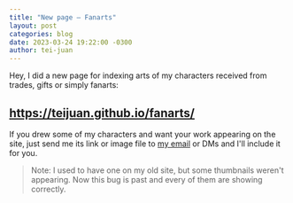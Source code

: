 ```yaml
---
title: "New page – Fanarts"
layout: post
categories: blog
date: 2023-03-24 19:22:00 -0300
author: tei-juan
---
```


Hey, I did a new page for indexing arts of my characters received from trades, gifts or simply fanarts:  

## <https://teijuan.github.io/fanarts/>

If you drew some of my characters and want your work appearing on the site, just send me its link or image file to [my email](mailto:tei-juan@hotmail.com) or DMs and I'll include it for you.  

> Note: I used to have one on my old site, but some thumbnails weren't appearing. Now this bug is past and every of them are showing correctly.
